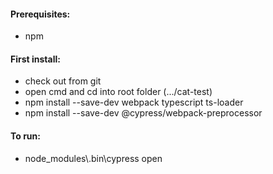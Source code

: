 #### Prerequisites:
- npm

#### First install:
- check out from git
- open cmd and cd into root folder (.../cat-test)
- npm install --save-dev webpack typescript ts-loader
- npm install --save-dev @cypress/webpack-preprocessor

#### To run:
- node_modules\\.bin\cypress open